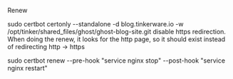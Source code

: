 Renew

sudo certbot certonly --standalone -d blog.tinkerware.io -w /opt/tinker/shared_files/ghost/ghost-blog-site.git
disable https redirection. When doing the renew, it looks for the http page, so it should exist instead of redirecting http -> https

sudo certbot renew --pre-hook "service nginx stop" --post-hook "service nginx restart"
